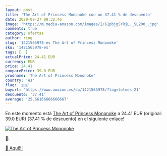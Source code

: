 ```yaml
---
layout: post
title: 'The Art of Princess Mononoke con un 37.41 % de descuento'
date: 2020-08-27 09:32:46
image: 'https://m.media-amazon.com/images/I/61pbjgSYRjL._SL200_.jpg'
comments: true
category: ofertas
author: ring
slug: '1421565978-es The Art of Princess Mononoke'
sku: '1421565978-es'
tags: [  ]
actualPrice: 24.41 EUR
currency: EUR
price: 24.41
comparePrice: 39.0 EUR
prodname: 'The Art of Princess Mononoke'
country: 'es'
flag: '🇪🇸'
buyurl: 'https://www.amazon.es/dp/1421565978/?tag=tolees-21'
descuento: '37.41'
average: '25.66166666666667'
---
```


En este momento está [The Art of Princess Mononoke](https://www.amazon.es/dp/1421565978/?tag=tolees-21) a 24.41 EUR (original: 39.0 EUR) (37.41 %  de descuento) en el siguiente enlace!

[![The Art of Princess Mononoke](https://m.media-amazon.com/images/I/61pbjgSYRjL._SL200_.jpg)](https://www.amazon.es/dp/1421565978/?tag=tolees-21)

🔎:


[🛒 Aquí!!!](https://www.amazon.es/dp/1421565978/?tag=tolees-21)
